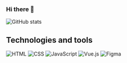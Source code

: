 ### Hi there 👋

![GitHub stats](https://github-readme-stats.vercel.app/api?username=OlgaKhinevich&count_private=true&hide=issues,contribs&show_icons=true&theme=nightowl)

## Technologies and tools
![HTML](https://img.shields.io/badge/-HTML-green?style=for-the-badge&logo=html)
![CSS](https://img.shields.io/badge/-CSS-green?style=for-the-badge&logo=css)
![JavaScript](https://img.shields.io/badge/-JavaScript-green?style=for-the-badge&logo=javascript)
![Vue.js](https://img.shields.io/badge/-Vue.js-green?style=for-the-badge&logo=vuejs)
![Figma](https://img.shields.io/badge/-Figma-green?style=for-the-badge&logo=figma)
<!--
**OlgaKhinevich/OlgaKhinevich** is a ✨ _special_ ✨ repository because its `README.md` (this file) appears on your GitHub profile.

Here are some ideas to get you started:

- 🔭 I’m currently working on ...
- 🌱 I’m currently learning ...
- 👯 I’m looking to collaborate on ...
- 🤔 I’m looking for help with ...
- 💬 Ask me about ...
- 📫 How to reach me: ...
- 😄 Pronouns: ...
- ⚡ Fun fact: ...
-->
